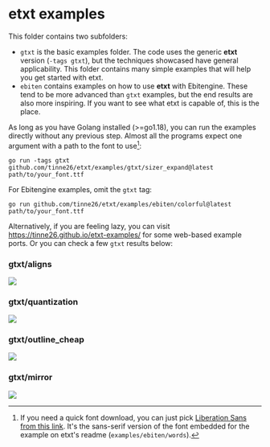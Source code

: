 # etxt examples

This folder contains two subfolders:
- `gtxt` is the basic examples folder. The code uses the generic **etxt** version (`-tags gtxt`), but the techniques showcased have general applicability. This folder contains many simple examples that will help you get started with etxt.
- `ebiten` contains examples on how to use **etxt** with Ebitengine. These tend to be more advanced than `gtxt` examples, but the end results are also more inspiring. If you want to see what etxt is capable of, this is the place.

As long as you have Golang installed (>=go1.18), you can run the examples directly without any previous step. Almost all the programs expect one argument with a path to the font to use[^1]:
```
go run -tags gtxt github.com/tinne26/etxt/examples/gtxt/sizer_expand@latest path/to/your_font.ttf
```

[^1]: If you need a quick font download, you can just pick [Liberation Sans from this link](https://github.com/tinne26/fonts/blob/main/liberation/lbrtsans/LiberationSans-Regular.ttf). It's the sans-serif version of the font embedded for the example on etxt's readme (`examples/ebiten/words`).

For Ebitengine examples, omit the `gtxt` tag:
```
go run github.com/tinne26/etxt/examples/ebiten/colorful@latest path/to/your_font.ttf
```

Alternatively, if you are feeling lazy, you can visit https://tinne26.github.io/etxt-examples/ for some web-based example ports. Or you can check a few `gtxt` results below:

### gtxt/aligns
![](https://raw.githubusercontent.com/tinne26/etxt/v0.0.9-alpha.8/docs/img/gtxt_aligns.png)

### gtxt/quantization
![](https://raw.githubusercontent.com/tinne26/etxt/v0.0.9-alpha.8/docs/img/gtxt_quantization.png)

### gtxt/outline_cheap
![](https://raw.githubusercontent.com/tinne26/etxt/v0.0.9-alpha.8/docs/img/gtxt_outline_cheap.png)

### gtxt/mirror
![](https://raw.githubusercontent.com/tinne26/etxt/v0.0.9-alpha.8/docs/img/gtxt_mirror.png)
